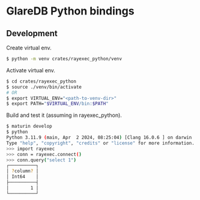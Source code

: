 # GlareDB Python bindings

## Development

Create virtual env.

```sh
$ python -m venv crates/rayexec_python/venv
```

Activate virtual env.

```sh
$ cd crates/rayexec_python
$ source ./venv/bin/activate
# OR
$ export VIRTUAL_ENV="<path-to-venv-dir>"
$ export PATH="$VIRTUAL_ENV/bin:$PATH"
```

Build and test it (assuming in rayexec_python).

```sh
$ maturin develop
$ python
Python 3.11.9 (main, Apr  2 2024, 08:25:04) [Clang 16.0.6 ] on darwin
Type "help", "copyright", "credits" or "license" for more information.
>>> import rayexec
>>> conn = rayexec.connect()
>>> conn.query("select 1")
┌──────────┐
│ ?column? │
│ Int64    │
├──────────┤
│        1 │
└──────────┘
```
